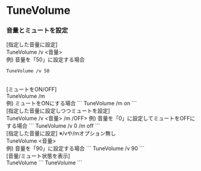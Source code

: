 # TuneVolume

### 音量とミュートを設定
[指定した音量に設定]<br>
TuneVolume /v <音量><br>
例) 音量を「50」に設定する場合
```
TuneVolume /v 50
```
<br>
[ミュートをON/OFF]<br>
TuneVolume /m <ON/OFF><br>
例) ミュートをONにする場合
```
TuneVolume /m on
```
<br>
[指定した音量に設定しつつミュートを設定]<br>
TuneVolume /v <音量> /m <ON<br>/OFF>
例) 音量を「0」に設定してミュートをOFFにする場合
```
TuneVolume /v 0 /m off
```
<br>
[指定した音量に設定] ※/vや/mオプション無し<br>
TuneVolume <音量><br>
例) 音量を「90」に設定する場合
```
TuneVolume /v 90
```
<br>
[音量/ミュート状態を表示]<br>
TuneVolume
```
TuneVolume
```
